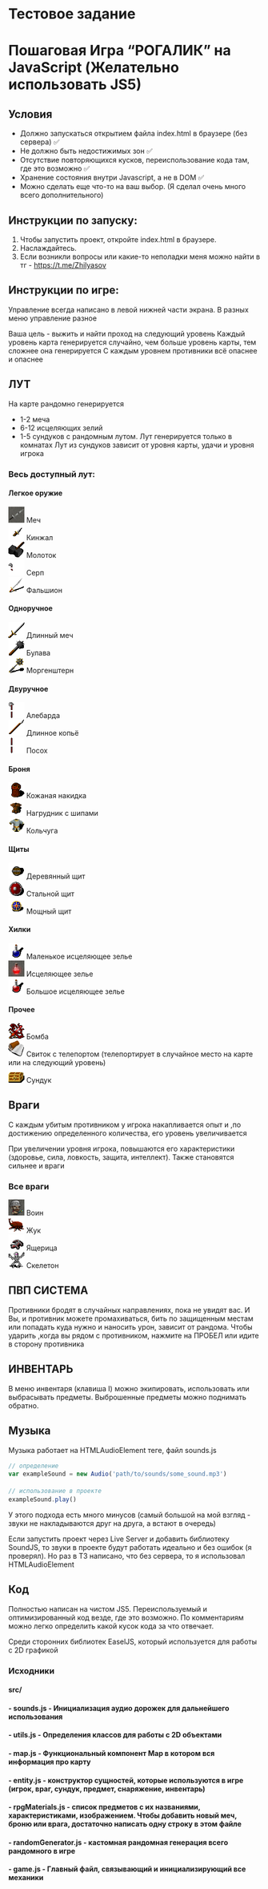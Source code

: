 # Тестовое задание

# Пошаговая Игра “РОГАЛИК” на JavaScript (Желательно использовать JS5)

## Условия

- Должно запускаться открытием файла index.html в браузере (без сервера) ✅
- Не должно быть недостижимых зон ✅
- Отсутствие повторяющихся кусков, переиспользование кода там, где это возможно ✅
- Хранение состояния внутри Javascript, а не в DOM ✅
- Можно сделать еще что-то на ваш выбор. (Я сделал очень много всего дополнительного)

## Инструкции по запуску:

1. Чтобы запустить проект, откройте index.html в браузере.
2. Наслаждайтесь.
3. Если возникли вопросы или какие-то неполадки меня можно найти в тг - https://t.me/Zhilyasov

## Инструкции по игре:

Управление всегда написано в левой нижней части экрана. В разных меню управление разное

Ваша цель - выжить и найти проход на следующий уровень
Каждый уровень карта генерируется случайно, чем больше уровень карты, тем сложнее она генерируется
С каждым уровнем противники всё опаснее и опаснее

## ЛУТ

На карте рандомно генерируется 
* 1-2 меча
* 6-12 исцеляющих зелий
* 1-5 сундуков с рандомным лутом.
Лут генерируется только в комнатах
Лут из сундуков зависит от уровня карты, удачи и уровня игрока

### Весь доступный лут:

#### Легкое оружие

![Alt text](/images/items/Меч.png?raw=true) Меч \
![Alt text](/images/items/Кинжал.png?raw=true) Кинжал \
![Alt text](/images/items/Молоток.png?raw=true) Молоток \
![Alt text](/images/items/Серп.png?raw=true) Серп \
![Alt text](/images/items/Фальшион.png?raw=true) Фальшион

#### Одноручное

![Alt text](/images/items/Длинный%20меч.png?raw=true) Длинный меч \
![Alt text](/images/items/Булава.png?raw=true) Булава \
![Alt text](/images/items/Моргенштерн.png?raw=true) Моргенштерн

#### Двуручное

![Alt text](/images/items/Алебарда.png?raw=true) Алебарда \
![Alt text](/images/items/Длинное%20копьё.png?raw=true) Длинное копьё \
![Alt text](/images/items/Посох.png?raw=true) Посох

#### Броня

![Alt text](/images/items/Кожаная%20накидка.png?raw=true) Кожаная накидка \
![Alt text](/images/items/Нагрудник%20с%20шипами.png?raw=true) Нагрудник с шипами \
![Alt text](/images/items/Кольчуга.png?raw=true) Кольчуга

#### Щиты

![Alt text](/images/items/Деревянный%20щит.png?raw=true) Деревянный щит \
![Alt text](/images/items/Стальной%20щит.png?raw=true) Стальной щит \
![Alt text](/images/items/Мощный%20щит.png?raw=true) Мощный щит

#### Хилки

![Alt text](/images/items/Маленькое%20исцеляющее%20зелье.png?raw=true) Маленькое исцеляющее зелье \
![Alt text](/images/items/Исцеляющее%20зелье.png?raw=true) Исцеляющее зелье \
![Alt text](/images/items/Большое%20исцеляющее%20зелье.png?raw=true) Большое исцеляющее зелье

#### Прочее

![Alt text](/images/items/Бомба.png?raw=true) Бомба \
![Alt text](/images/items/Свиток%20с%20телепортом.png?raw=true) Свиток с телепортом (телепортирует в случайное место на карте или на следующий уровень) \
![Alt text](/images/items/Сундук.png?raw=true) Сундук

## Враги

С каждым убитым противником у игрока накапливается опыт и ,по достижению определенного количества, его уровень увеличивается

При увеличении уровня игрока, повышаются его характеристики (здоровье, сила, ловкость, защита, интеллект). Также становятся сильнее и враги

### Все враги

![Alt text](/images/enemies/Воин-32.png?raw=true) Воин \
![Alt text](/images/enemies/Жук.png?raw=true) Жук \
![Alt text](/images/enemies/Ящерица.png?raw=true) Ящерица \
![Alt text](/images/enemies/Скелетон.png?raw=true) Скелетон

## ПВП СИСТЕМА

Противники бродят в случайных направлениях, пока не увидят вас.
И Вы, и противник можете промахиваться, бить по защищенным местам или попадать куда нужно и наносить урон, зависит от рандома.
Чтобы ударить ,когда вы рядом с противником, нажмите на ПРОБЕЛ или идите в сторону противника

## ИНВЕНТАРЬ

В меню инвентаря (клавиша I) можно экипировать, использовать или выбрасывать предметы. Выброшенные предметы можно поднимать обратно.

## Музыка

Музыка работает на HTMLAudioElement теге, файл sounds.js

```javascript
// определение
var exampleSound = new Audio('path/to/sounds/some_sound.mp3')

// использование в проекте
exampleSound.play()
```

У этого подхода есть много минусов (самый большой на мой взгляд - звуки не накладываются друг на друга, а встают в очередь)

Если запустить проект через Live Server и добавить библиотеку SoundJS, то звуки в проекте будут работать идеально и без ошибок (я проверял).
Но раз в ТЗ написано, что без сервера, то я использовал HTMLAudioElement


## Код

Полностью написан на чистом JS5. Переиспользуемый и оптимизированный код везде, где это возможно.
По комментариям можно легко определить какой кусок кода за что отвечает.

Среди сторонних библиотек EaselJS, который используется для работы с 2D графикой

### Исходники

#### src/

#### -  sounds.js - Инициализация аудио дорожек для дальнейшего использования

#### -  utils.js - Определения классов для работы с 2D объектами

#### -  map.js - Функциональный компонент Map в котором вся информация про карту

#### -  entity.js - конструктор сущностей, которые используются в игре (игрок, враг, сундук, предмет, снаряжение, инвентарь)

#### -  rpgMaterials.js - список предметов с их названиями, характеристиками, изображением. Чтобы добавить новый меч, броню или врага, достаточно написать одну строку в этом файле

#### -  randomGenerator.js - кастомная рандомная генерация всего рандомного в игре

#### -  game.js - Главный файл, связывающий и инициализирующий все механики

